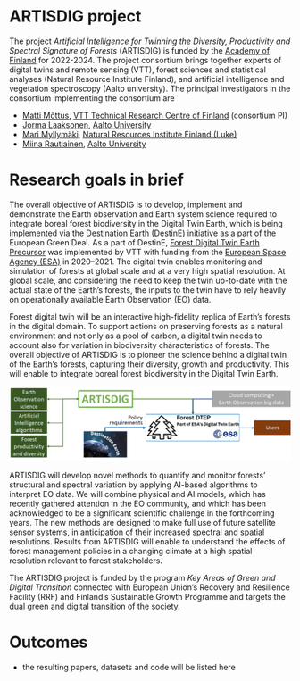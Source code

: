 # ARTISDIG project

The project *Artificial Intelligence for Twinning the Diversity, Productivity and Spectral Signature of Forests* (ARTISDIG)
is funded by the [Academy of Finland](https://www.aka.fi/en) for 2022-2024. The project consortium brings
together experts of digital twins and remote sensing (VTT), forest sciences and statistical analyses (Natural
Resource Institute Finland), and artificial intelligence and vegetation spectroscopy (Aalto university).
The principal investigators  in the consortium implementing the consortium are
* [Matti Mõttus](https://cris.vtt.fi/en/persons/matti-mottus), [VTT Technical Research Centre of Finland](https://www.vttresearch.com/en) (consortium PI)
* [Jorma Laaksonen](https://people.aalto.fi/jorma.laaksonen), [Aalto University](https://www.aalto.fi/en)
* [Mari Myllymäki](https://www.luke.fi/henkilosto/mari-myllymaki/), [Natural Resources Institute Finland (Luke)](https://www.luke.fi/en)
* [Miina Rautiainen](https://people.aalto.fi/miina.a.rautiainen), [Aalto University](https://www.aalto.fi/en)

# Research goals in brief

The overall objective of ARTISDIG is to develop, implement and demonstrate the Earth 
observation and Earth system science required to integrate boreal forest biodiversity in the
Digital Twin Earth, which is being implemented via the
[Destination Earth (DestinE)](https://digital-strategy.ec.europa.eu/en/policies/destination-earth)
initiative as a part of the European Green Deal. As a part of DestinE,
[Forest Digital Twin Earth Precursor](https//foresttwin.org)
was implemented by VTT with funding from the [European Space Agency (ESA)](https://esa.int) in 2020–2021. The
digital twin enables monitoring and simulation of forests at global scale and at a very high
spatial resolution. At global scale, and considering the need to keep the twin up-to-date with the
actual state of the Earth’s forests, the inputs to the twin have to rely heavily on operationally
available Earth Observation (EO) data.


Forest digital twin will be an interactive high-fidelity replica of
Earth’s forests in the digital domain. To support actions on preserving forests as a
natural environment and not only as a pool of carbon,
a digital twin needs to account also for variation in biodiversity characteristics of forests.
The overall objective of ARTISDIG is to pioneer the science behind a digital twin of
the Earth’s forests, capturing their diversity, growth and productivity. This will enable to
integrate boreal forest biodiversity in the Digital Twin Earth.

<p align="center">
  <img src="./ARTISDIG.png" />
</p>

ARTISDIG will develop novel methods to quantify and monitor forests’ structural and spectral variation by applying AI-based
algorithms to interpret EO data. We will combine physical and AI models, which has
recently gathered attention in the EO community, and which has been acknowledged to be a significant scientific challenge in the
forthcoming years. The new methods are designed to make full use of future satellite sensor systems, in anticipation of their increased
spectral and spatial resolutions. Results from ARTISDIG will enable to understand the effects of forest management policies in a
changing climate at a high spatial resolution relevant to forest stakeholders.

The ARTISDIG project is funded by the program *Key Areas of Green and Digital Transition* connected with  European Union’s
Recovery and Resilience Facility (RRF) and Finland’s Sustainable Growth Programme and targets the dual green and digital transition of the society.

# Outcomes
* the resulting papers, datasets and code will be listed here
